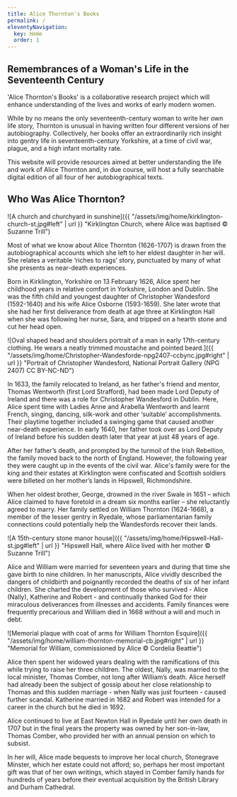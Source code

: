 ```yaml
---
title: Alice Thornton's Books
permalink: /
eleventyNavigation:
  key: Home
  order: 1
---
```


## Remembrances of a Woman's Life in the Seventeenth Century

'Alice Thornton's Books' is a collaborative research project
which will enhance understanding of the lives and works of early modern women.

While by no means the only seventeenth-century woman to write her own life story,
Thornton is unusual in having written four different versions of her autobiography.
Collectively, her books offer an extraordinarily rich insight into gentry life
in seventeenth-century Yorkshire, at a time of civil war, plague, and a high infant
mortality rate.

This website will provide resources aimed at better understanding the life and
work of Alice Thornton and, in due course, will host a fully searchable digital
edition of all four of her autobiographical texts.

## Who Was Alice Thornton?

![A church and churchyard in sunshine]({{ "/assets/img/home/kirklington-church-st.jpg#left" | url }} "Kirklington Church, where Alice was baptised &copy; Suzanne Trill")

Most of what we know about Alice Thornton (1626-1707) is drawn from the autobiographical accounts which she left to her eldest daughter in her will. She relates a veritable ‘riches to rags’ story, punctuated by many of what she presents as near-death experiences.

Born in Kirklington, Yorkshire on 13 February 1626, Alice spent her childhood years in relative comfort in Yorkshire, London and Dublin. She was the fifth child and youngest daughter of Christopher Wandesford (1592-1640) and his wife Alice Osborne (1593-1659). She later wrote that she had her first deliverance from death at age three at Kirklington Hall when she was following her nurse, Sara, and tripped on a hearth stone and cut her head open.

![Oval shaped head and shoulders portrait of a man in early 17th-century clothing. He wears a neatly trimmed moustache and pointed beard.]({{ "/assets/img/home/Christopher-Wandesforde-npg2407-ccbync.jpg#right" | url }} "Portrait of Christopher Wandesford, National Portrait Gallery (NPG 2407) CC BY-NC-ND")

In 1633, the family relocated to Ireland, as her father's friend and mentor, Thomas Wentworth (first Lord Strafford), had been made Lord Deputy of Ireland and there was a role for Christopher Wandesford in Dublin. Here, Alice spent time with Ladies Anne and Arabella Wentworth and learnt French, singing, dancing, silk-work and other ‘suitable’ accomplishments. Their playtime together included a swinging game that caused another near-death experience. In early 1640, her father took over as Lord Deputy of Ireland before his sudden death later that year at just 48 years of age.

After her father’s death, and prompted by the turmoil of the Irish Rebellion, the family moved back to the north of England. However, the following year they were caught up in the events of the civil war. Alice's family were for the king and their estates at Kirklington were confiscated and Scottish soldiers were billeted on her mother’s lands in Hipswell, Richmondshire.

When her oldest brother, George, drowned in the river Swale in 1651 – which Alice claimed to have foretold in a dream six months earlier – she reluctantly agreed to marry. Her family settled on William Thornton (1624-1668), a member of the lesser gentry in Ryedale, whose parliamentarian family connections could potentially help the Wandesfords recover their lands.

![A 15th-century stone manor house]({{ "/assets/img/home/Hipswell-Hall-st.jpg#left" | url }} "Hipswell Hall, where Alice lived with her mother &copy; Suzanne Trill")

Alice and William were married for seventeen years and during that time she gave birth to nine children. In her manuscripts, Alice vividly described the dangers of childbirth and poignantly recorded the deaths of six of her infant children. She charted the development of those who survived - Alice (Nally), Katherine and Robert - and continually thanked God for their miraculous deliverances from illnesses and accidents. Family finances were frequently precarious and William died in 1668 without a will and much in debt.

![Memorial plaque with coat of arms for William Thornton Esquire]({{ "/assets/img/home/william-thornton-memorial-cb.jpg#right" | url }} "Memorial for William, commissioned by Alice &copy; Cordelia Beattie")

Alice then spent her widowed years dealing with the ramifications of this while trying to raise her three children. The oldest, Nally, was married to the local minister, Thomas Comber, not long after William’s death. Alice herself had already been the subject of gossip about her close relationship to Thomas and this sudden marriage - when Nally was just fourteen - caused further scandal. Katherine married in 1682 and Robert was intended for a career in the church but he died in 1692.

Alice continued to live at East Newton Hall in Ryedale until her own death in 1707 but in the final years the property was owned by her son-in-law, Thomas Comber, who provided her with an annual pension on which to subsist.

In her will, Alice made bequests to improve her local church, Stonegrave Minster, which her estate could not afford; so, perhaps her most important gift was that of her own writings, which stayed in Comber family hands for hundreds of years before their eventual acquisition by the British Library and Durham Cathedral.
